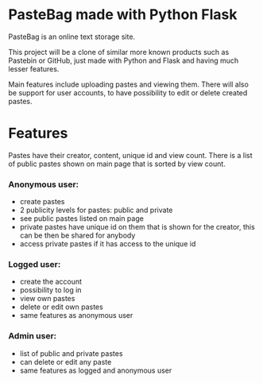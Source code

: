# PasteBag made with Python Flask #

PasteBag is an online text storage site.

This project will be a clone of similar more known products such as Pastebin or GitHub,
just made with Python and Flask and having much lesser features.

Main features include uploading pastes and viewing them. There will also be support for user accounts,
to have possibility to edit or delete created pastes.

# Features #

Pastes have their creator, content, unique id and view count. There is a list of public pastes shown on
main page that is sorted by view count.

### Anonymous user: ###
- create pastes
- 2 publicity levels for pastes: public and private
- see public pastes listed on main page
- private pastes have unique id on them that is shown for the creator, this can be then 
be shared for anybody
- access private pastes if it has access to the unique id

### Logged user: ###
- create the account
- possibility to log in
- view own pastes
- delete or edit own pastes
- same features as anonymous user

### Admin user: ###
- list of public and private pastes
- can delete or edit any paste
- same features as logged and anonymous user